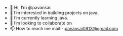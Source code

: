- 👋 Hi, I’m @pavansai
- 👀 I’m interested in building projects on java.
- 🌱 I’m currently learning java.
- 💞️ I’m looking to collaborate on 
- 📫 How to reach me mail:- pavansai0813@gmail.com

<!---
pavansai/pavansai is a ✨ special ✨ repository because its `README.md` (this file) appears on your GitHub profile.
You can click the Preview link to take a look at your changes.
--->
